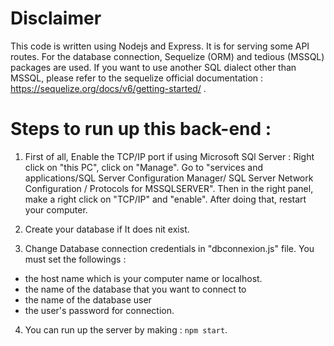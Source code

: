 # Disclaimer
This code is written using Nodejs and Express. It is for serving some API routes. 
For the database connection, Sequelize (ORM) and tedious (MSSQL) packages are used.
If you want to use another SQL dialect other than MSSQL, please refer to the sequelize official documentation :
https://sequelize.org/docs/v6/getting-started/ .


# Steps to run up this back-end :

1. First of all, Enable the TCP/IP port if using Microsoft SQl Server : Right click on "this PC", click on "Manage". Go to "services and applications/SQL Server Configuration Manager/ SQL Server Network Configuration / Protocols for MSSQLSERVER". Then in the right panel, make a right click on "TCP/IP" and "enable".
After doing that, restart your computer.

2. Create your database if It does nit exist.

3. Change Database connection credentials in "dbconnexion.js" file. 
You must set the followings :
- the host name which is your computer name or localhost.
- the name of the database that you want to connect to
- the name of the database user
- the user's password for connection.

4. You can run up the server by making : `npm start`.